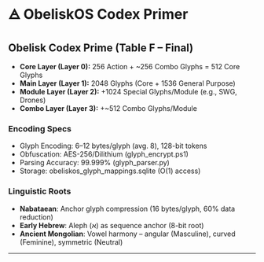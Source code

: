 
# 🜁 ObeliskOS Codex Primer

## Obelisk Codex Prime (Table F – Final)

- **Core Layer (Layer 0):** 256 Action + ~256 Combo Glyphs = 512 Core Glyphs
- **Main Layer (Layer 1):** 2048 Glyphs (Core + 1536 General Purpose)
- **Module Layer (Layer 2):** +1024 Special Glyphs/Module (e.g., SWG, Drones)
- **Combo Layer (Layer 3):** +~512 Combo Glyphs/Module

### Encoding Specs
- Glyph Encoding: 6–12 bytes/glyph (avg. 8), 128-bit tokens
- Obfuscation: AES-256/Dilithium (glyph_encrypt.ps1)
- Parsing Accuracy: 99.999% (glyph_parser.py)
- Storage: obeliskos_glyph_mappings.sqlite (O(1) access)

### Linguistic Roots
- **Nabataean**: Anchor glyph compression (16 bytes/glyph, 60% data reduction)
- **Early Hebrew**: Aleph (א) as sequence anchor (8-bit root)
- **Ancient Mongolian**: Vowel harmony – angular (Masculine), curved (Feminine), symmetric (Neutral)

---
